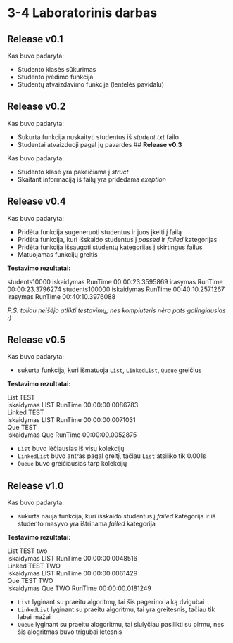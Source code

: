 <b>3-4 Laboratorinis darbas</b>
===============================

<b>Release v0.1</b>
-------------------

Kas buvo padaryta:

-   Studento klasės sūkurimas
-   Studento įvėdimo funkcija
-   Studentų atvaizdavimo funkcija (lentelės pavidalu)

<b>Release v0.2</b>
-------------------

Kas buvo padaryta:

-   Sukurta funkcija nuskaityti studentus iš <i>student.txt</i> failo
-   Studentai atvaizduoji pagal jų pavardes \#\# <b>Release v0.3</b>

Kas buvo padaryta:

-   Studento klasė yra pakeičiama į <i>struct</i>
-   Skaitant informaciją iš failų yra pridedama <i>exeption</i>

<b>Release v0.4</b>
-------------------

Kas buvo padaryta:

-   Pridėta funkcija sugeneruoti studentus ir juos įkelti į failą
-   Pridėta funkcija, kuri išskaido studentus į <i>passed</i> ir
    <i>failed</i> kategorijas
-   Pridėta funkcija išsaugoti studentų kategorijas į skirtingus failus
-   Matuojamas funkcijų greitis

<b>Testavimo rezultatai:</b>

students10000 iskaidymas RunTime 00:00:23.3595869 irasymas RunTime
00:00:23.3796274 students100000 iskaidymas RunTime 00:40:10.2571267
irasymas RunTime 00:40:10.3976088

<i>P.S. toliau neišėjo atlikti testavimų, nes kompiuteris nėra pats
galingiausias :) </i>

<b>Release v0.5</b>
-------------------

Kas buvo padaryta:

-   sukurta funkcija, kuri išmatuoja `List`, `LinkedList`, `Queue`
    greičius

<b>Testavimo rezultatai:</b>

List TEST<br/> iskaidymas LIST RunTime 00:00:00.0086783<br/> Linked
TEST<br/> iskaidymas LIST RunTime 00:00:00.0071031<br/> Que TEST<br/>
iskaidymas Que RunTime 00:00:00.0052875<br/>

-   `List` buvo lėčiausias iš visų kolekcijų
-   `LinkedList` buvo antras pagal greitį, tačiau `List` atsiliko tik
    0.001s
-   `Queue` buvo greičiausias tarp kolekcijų

<b>Release v1.0</b>
-------------------

Kas buvo padaryta:

-   sukurta nauja funkcija, kuri išskaido studentus į <i>failed</i>
    kategorija ir iš studento masyvo yra ištrinama <i>failed</i>
    kategorija

<b>Testavimo rezultatai:</b>

List TEST two<br/> iskaidymas LIST RunTime 00:00:00.0048516<br/> Linked
TEST TWO<br/> iskaidymas LIST RunTime 00:00:00.0061429<br/> Que TEST
TWO<br/> iskaidymas Que TWO RunTime 00:00:00.0181249<br/>

-   `List` lyginant su praeitu algoritmų, tai šis pagerino laiką
    dvigubai
-   `LinkedList` lyginant su praeitu algoritmu, tai yra greitesnis,
    tačiau tik labai mažai
-   `Queue` lyginant su praeitu alogoritmu, tai siulyčiau pasilikti su
    pirmu, nes šis alogritmas buvo trigubai lėtesnis

